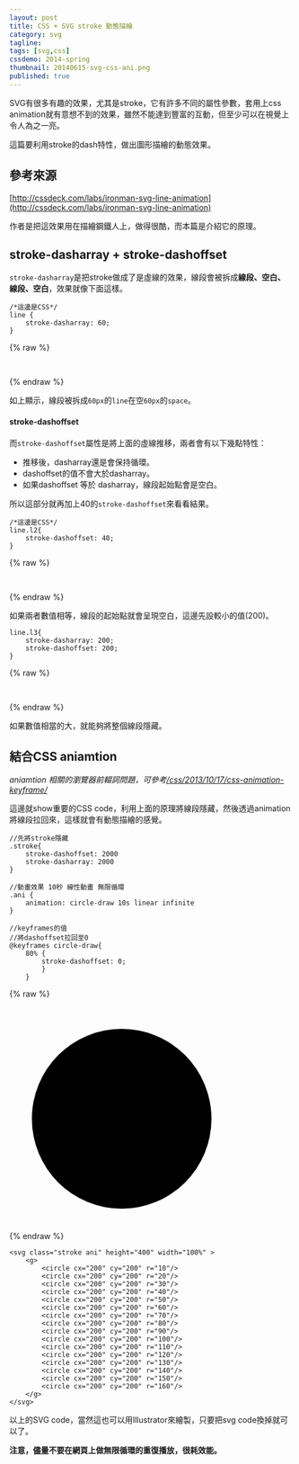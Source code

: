 ```yaml
---
layout: post
title: CSS + SVG stroke 動態描繪
category: svg
tagline:
tags: [svg,css]
cssdemo: 2014-spring
thumbnail: 20140615-svg-css-ani.png
published: true
---
```


SVG有很多有趣的效果，尤其是stroke，它有許多不同的屬性參數，套用上css animation就有意想不到的效果，雖然不能達到豐富的互動，但至少可以在視覺上令人為之一亮。

這篇要利用stroke的dash特性，做出圖形描繪的動態效果。
<!-- more -->

## 參考來源

[http://cssdeck.com/labs/ironman-svg-line-animation](http://cssdeck.com/labs/ironman-svg-line-animation)

作者是把這效果用在描繪鋼鐵人上，做得很酷，而本篇是介紹它的原理。



## stroke-dasharray + stroke-dashoffset

`stroke-dasharray`是把stroke做成了是虛線的效果，線段會被拆成**線段、空白、線段、空白**，效果就像下面這樣。

	/*這邊是CSS*/
	line {
		stroke-dasharray: 60;
	}

{% raw %}
<div class="demo d0615">
	<svg height="30" width="100%" >
		<line x1="0"  y1="20" x2="500"   y2="20"/>
	</svg>
</div>
{% endraw %}

如上顯示，線段被拆成`60px`的`line`在空`60px`的`space`。

#### stroke-dashoffset

而`stroke-dashoffset`屬性是將上面的虛線推移，兩者會有以下幾點特性：

- 推移後，dasharray還是會保持循環。
- dashoffset的值不會大於dasharray。
- 如果dashoffset 等於 dasharray，線段起始點會是空白。

所以這部分就再加上40的`stroke-dashoffset`來看看結果。

	/*這邊是CSS*/
	line.l2{
		stroke-dashoffset: 40;
	}

{% raw %}
<div class="demo d0615">
	<svg height="30" width="100%" >
		<line class="l2" x1="0"  y1="20" x2="500"   y2="20"/>
	</svg>
</div>
{% endraw %}

如果兩者數值相等，線段的起始點就會呈現空白，這邊先設較小的值(200)。

	line.l3{
		stroke-dasharray: 200;
		stroke-dashoffset: 200;
	}

{% raw %}
<div class="demo d0615">
	<svg height="30" width="100%" >
		<line class="l3" x1="0"  y1="20" x2="500"   y2="20"/>
	</svg>
</div>
{% endraw %}

如果數值相當的大，就能夠將整個線段隱藏。

## 結合CSS aniamtion

*aniamtion 相關的瀏覽器前輟詞問題，可參考[/css/2013/10/17/css-animation-keyframe/](/css/2013/10/17/css-animation-keyframe/)*

這邊就show重要的CSS code，利用上面的原理將線段隱藏，然後透過animation將線段拉回來，這樣就會有動態描繪的感覺。


	//先將stroke隱藏
	.stroke{
		stroke-dashoffset: 2000
		stroke-dasharray: 2000
	}

	//動畫效果 10秒 線性動畫 無限循環
	.ani {
		animation: circle-draw 10s linear infinite
	}

	//keyframes的值
	//將dashoffset拉回至0
	@keyframes circle-draw{
		80% {
			stroke-dashoffset: 0;
			}
		}

{% raw %}
<div class="demo d0615">
	<svg class="stroke ani" height="400" width="100%" >
	<g>
		<circle cx="200" cy="200" r="10"/>
		<circle cx="200" cy="200" r="20"/>
		<circle cx="200" cy="200" r="30"/>
		<circle cx="200" cy="200" r="40"/>
		<circle cx="200" cy="200" r="50"/>
		<circle cx="200" cy="200" r="60"/>
		<circle cx="200" cy="200" r="70"/>
		<circle cx="200" cy="200" r="80"/>
		<circle cx="200" cy="200" r="90"/>
		<circle cx="200" cy="200" r="100"/>
		<circle cx="200" cy="200" r="110"/>
		<circle cx="200" cy="200" r="120"/>
		<circle cx="200" cy="200" r="130"/>
		<circle cx="200" cy="200" r="140"/>
		<circle cx="200" cy="200" r="150"/>
		<circle cx="200" cy="200" r="160"/>
	</g>
	</svg>
</div>
{% endraw %}


	<svg class="stroke ani" height="400" width="100%" >
		<g>
			<circle cx="200" cy="200" r="10"/>
			<circle cx="200" cy="200" r="20"/>
			<circle cx="200" cy="200" r="30"/>
			<circle cx="200" cy="200" r="40"/>
			<circle cx="200" cy="200" r="50"/>
			<circle cx="200" cy="200" r="60"/>
			<circle cx="200" cy="200" r="70"/>
			<circle cx="200" cy="200" r="80"/>
			<circle cx="200" cy="200" r="90"/>
			<circle cx="200" cy="200" r="100"/>
			<circle cx="200" cy="200" r="110"/>
			<circle cx="200" cy="200" r="120"/>
			<circle cx="200" cy="200" r="130"/>
			<circle cx="200" cy="200" r="140"/>
			<circle cx="200" cy="200" r="150"/>
			<circle cx="200" cy="200" r="160"/>
		</g>
	</svg>


以上的SVG code，當然這也可以用Illustrator來繪製，只要把svg code換掉就可以了。


**注意，儘量不要在網頁上做無限循環的重復播放，很耗效能。**
